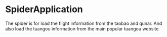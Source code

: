 SpiderApplication
=================

The spider is for load the flight information from the taobao and qunar. And also load the tuangou information from the main popular tuangou website 
